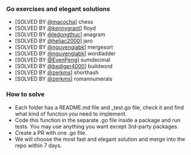 ### Go exercises and elegant solutions

 - [SOLVED BY [@macocha](https://github.com/macocha)] chess
 - [SOLVED BY [@kennygrant](https://github.com/kennygrant)] floyd
 - [SOLVED BY [@ledongthuc](https://github.com/ledongthuc)] anagram
 - [SOLVED BY [@heliac2000](https://github.com/heliac2000)] jaro
 - [SOLVED BY [@nguyengiabk](https://github.com/nguyengiabk)] mergesort
 - [SOLVED BY [@nguyengiabk](https://github.com/nguyengiabk)] wordladder
 - [SOLVED BY [@EvenPeng](https://github.com/EvenPeng)] sumdecimal
 - [SOLVED BY [@bediger4000](https://github.com/bediger4000)] buildword
 - [SOLVED BY [@zerkms](https://github.com/zerkms)] shorthash
 - [SOLVED BY [@zerkms](https://github.com/zerkms)] romannumerals

### How to solve

 - Each folder has a README.md file and _test.go file, check it and find what kind of function you need to implement.
 - Code this function in the separate .go file inside a package and run tests. You may use anything you want except 3rd-party packages.
 - Create a PR with one .go file.
 - We will choose the most fast and elegant solution and merge into the repo within 7 days.
